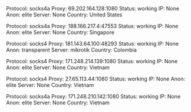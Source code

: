 Protocol: socks4a
Proxy: 69.202.164.128:1080
Status: working
IP: None
Anon: elite
Server: None
Country: United States

Protocol: socks4a
Proxy: 188.166.217.4:47553
Status: working
IP: None
Anon: elite
Server: None
Country: Singapore

Protocol: socks4
Proxy: 181.143.64.100:48293
Status: working
IP: None
Anon: transparent
Server: mikrotik
Country: Colombia

Protocol: socks4
Proxy: 171.248.214.139:1080
Status: working
IP: None
Anon: elite
Server: None
Country: Vietnam

Protocol: socks4
Proxy: 27.65.113.44:1080
Status: working
IP: None
Anon: elite
Server: None
Country: Vietnam

Protocol: socks4a
Proxy: 171.248.210.142:1080
Status: working
IP: None
Anon: elite
Server: None
Country: Vietnam

